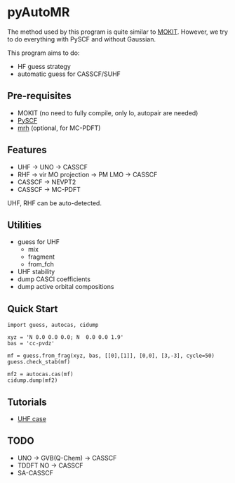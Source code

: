 # pyAutoMR

The method used by this program is quite similar to [MOKIT](https://gitlab.com/jxzou/mokit). However, we try to do everything with PySCF and without Gaussian.

This program aims to do:
* HF guess strategy
* automatic guess for CASSCF/SUHF 

## Pre-requisites
* MOKIT (no need to fully compile, only lo, autopair are needed)
* [PySCF](https://github.com/pyscf/pyscf)
* [mrh](https://github.com/MatthewRHermes/mrh) (optional, for MC-PDFT)

## Features
* UHF -> UNO -> CASSCF
* RHF -> vir MO projection -> PM LMO -> CASSCF
* CASSCF -> NEVPT2
* CASSCF -> MC-PDFT

UHF, RHF can be auto-detected.

## Utilities
* guess for UHF
  + mix
  + fragment
  + from_fch
* UHF stability
* dump CASCI coefficients
* dump active orbital compositions

## Quick Start
```
import guess, autocas, cidump

xyz = 'N 0.0 0.0 0.0; N  0.0 0.0 1.9' 
bas = 'cc-pvdz'

mf = guess.from_frag(xyz, bas, [[0],[1]], [0,0], [3,-3], cycle=50)
guess.check_stab(mf)

mf2 = autocas.cas(mf)
cidump.dump(mf2)
```

## Tutorials
* [UHF case](https://blog-quoi.readthedocs.io/en/latest/mr_tutor.html#uhf-case)

## TODO
* UNO -> GVB(Q-Chem) -> CASSCF
* TDDFT NO -> CASSCF
* SA-CASSCF
